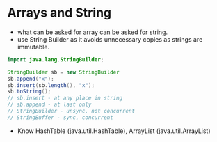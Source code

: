 # Arrays and String 

- what can be asked for array can be asked for string.
- use String Builder as it avoids unnecessary copies as strings are immutable.
```java
import java.lang.StringBuilder;

StringBuilder sb = new StringBuilder
sb.append("x");
sb.insert(sb.length(), "x");
sb.toString();
// sb.insert - at any place in string
// sb.append - at last only
// StringBuilder - unsync, not concurrent
// StringBuffer - sync, concurrent
```
- Know HashTable (java.util.HashTable), ArrayList (java.util.ArrayList)